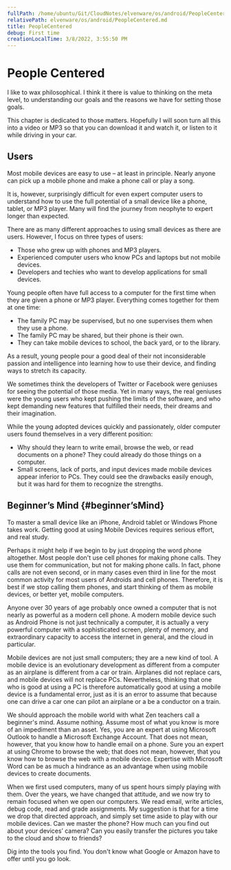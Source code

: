 ```yaml
---
fullPath: /home/ubuntu/Git/CloudNotes/elvenware/os/android/PeopleCentered.md
relativePath: elvenware/os/android/PeopleCentered.md
title: PeopleCentered
debug: First time
creationLocalTime: 3/8/2022, 3:55:50 PM
---
```


<!-- toc -->
<!-- tocstop -->

People Centered
===============

I like to wax philosophical. I think it there is value to thinking on the
meta level, to understanding our goals and the reasons we have for setting
those goals. 

This chapter is dedicated to those matters. Hopefully I will soon turn all 
this into a video or MP3 so that you can download it and watch it, or listen 
to it while driving in your car.

Users
-----

Most mobile devices are easy to use – at least in principle. Nearly
anyone can pick up a mobile phone and make a phone call or play a song.

It is, however, surprisingly difficult for even expert computer users to
understand how to use the full potential of a small device like a phone,
tablet, or MP3 player. Many will find the journey from neophyte to
expert longer than expected.

There are as many different approaches to using small devices as there
are users. However, I focus on three types of users:

-   Those who grew up with phones and MP3 players.
-   Experienced computer users who know PCs and laptops but not mobile
    devices.
-   Developers and techies who want to develop applications for small
    devices.

Young people often have full access to a computer for the first time
when they are given a phone or MP3 player. Everything comes together for
them at one time:

-   The family PC may be supervised, but no one supervises them when
    they use a phone.
-   The family PC may be shared, but their phone is their own.
-   They can take mobile devices to school, the back yard, or to the
    library.

As a result, young people pour a good deal of their not inconsiderable
passion and intelligence into learning how to use their device, and
finding ways to stretch its capacity.

We sometimes think the developers of Twitter or Facebook were geniuses
for seeing the potential of those media. Yet in many ways, the real
geniuses were the young users who kept pushing the limits of the
software, and who kept demanding new features that fulfilled their
needs, their dreams and their imagination.

While the young adopted devices quickly and passionately, older computer
users found themselves in a very different position:

-   Why should they learn to write email, browse the web, or read
    documents on a phone? They could already do those things on a
    computer.
-   Small screens, lack of ports, and input devices made mobile devices
    appear inferior to PCs. They could see the drawbacks easily enough,
    but it was hard for them to recognize the strengths.

Beginner’s Mind {#beginner’sMind}
---------------

To master a small device like an iPhone, Android tablet or Windows Phone
takes work. Getting good at using Mobile Devices requires serious
effort, and real study.

Perhaps it might help if we begin to by just dropping the word phone
altogether. Most people don't use cell phones for making phone calls.
They use them for communication, but not for making phone calls. In
fact, phone calls are not even second, or in many cases even third in
line for the most common activity for most users of Androids and cell
phones. Therefore, it is best if we stop calling them phones, and start
thinking of them as mobile devices, or better yet, mobile computers.

Anyone over 30 years of age probably once owned a computer that is not
nearly as powerful as a modern cell phone. A modern mobile device such
as Android Phone is not just technically a computer, it is actually a
very powerful computer with a sophisticated screen, plenty of memory,
and extraordinary capacity to access the internet in general, and the
cloud in particular.

Mobile devices are not just small computers; they are a new kind of
tool. A mobile device is an evolutionary development as different from a
computer as an airplane is different from a car or train. Airplanes did
not replace cars, and mobile devices will not replace PCs. Nevertheless,
thinking that one who is good at using a PC is therefore automatically
good at using a mobile device is a fundamental error, just as it is an
error to assume that because one can drive a car one can pilot an
airplane or a be a conductor on a train.

We should approach the mobile world with what Zen teachers call a
beginner's mind. Assume nothing. Assume most of what you know is more of
an impediment than an asset. Yes, you are an expert at using Microsoft
Outlook to handle a Microsoft Exchange Account. That does not mean,
however, that you know how to handle email on a phone. Sure you an
expert at using Chrome to browse the web; that does not mean, however,
that you know how to browse the web with a mobile device. Expertise with
Microsoft Word can be as much a hindrance as an advantage when using
mobile devices to create documents.

When we first used computers, many of us spent hours simply playing with
them. Over the years, we have changed that attitude, and we now try to
remain focused when we open our computers. We read email, write
articles, debug code, read and grade assignments. My suggestion is that
for a time we drop that directed approach, and simply set time aside to
play with our mobile devices. Can we master the phone? How much can you
find out about your devices’ camera? Can you easily transfer the
pictures you take to the cloud and show to friends?

Dig into the tools you find. You don't know what Google or Amazon have
to offer until you go look.
